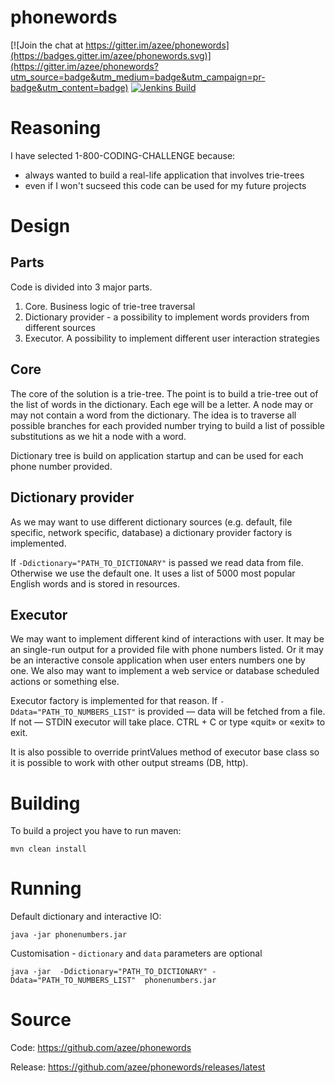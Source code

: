 # phonewords

[![Join the chat at https://gitter.im/azee/phonewords](https://badges.gitter.im/azee/phonewords.svg)](https://gitter.im/azee/phonewords?utm_source=badge&utm_medium=badge&utm_campaign=pr-badge&utm_content=badge)
[![Jenkins Build](http://azee.people.yandex.net/jenkins/buildStatus/icon?job=phonewords)](http://azee.people.yandex.net/jenkins/job/phonewords)

Reasoning
==========

I have selected 1-800-CODING-CHALLENGE because:
* always wanted to build a real-life application that involves trie-trees
* even if I won't sucseed this code can be used for my future projects

Design
==========

Parts
------
Code is divided into 3 major parts.

1. Core. Business logic of trie-tree traversal
2. Dictionary provider - a possibility to implement words providers from different sources
3. Executor. A possibility to implement different user interaction strategies

Core
------
The core of the solution is a trie-tree. The point is to build a trie-tree out of the list of words in the dictionary. Each ege will be a letter. A node may or may not contain a word from the dictionary. The idea is to traverse all possible branches for each provided number trying to build a list of possible substitutions as we hit a node with a word. 

Dictionary tree is build on application startup and can be used for each phone number provided.

Dictionary provider
------

As we may want to use different dictionary sources (e.g. default, file specific, network specific, database) a dictionary provider factory is implemented. 

If ```-Ddictionary="PATH_TO_DICTIONARY"``` is passed we read data from file. Otherwise we use the default one. It uses a list of 5000 most popular English words and is stored in resources.

Executor
------

We may want to implement different kind of interactions with user. It may be an single-run output for a provided file with phone numbers listed. Or it may be an interactive console application when user enters numbers one by one. We also may want to implement a web service or database scheduled actions or something else. 

Executor factory is implemented for that reason. If ```-Ddata="PATH_TO_NUMBERS_LIST"``` is provided — data will be fetched from a file. If not — STDIN executor will take place. CTRL + C or type «quit» or «exit» to exit.

It is also possible to override printValues method of executor base class so it is possible to work with other output streams (DB, http).

Building
==========

To build a project you have to run maven:
```
mvn clean install
```

Running
==========

Default dictionary and interactive IO:
```
java -jar phonenumbers.jar
```

Customisation - ```dictionary``` and ```data``` parameters are optional
```
java -jar  -Ddictionary="PATH_TO_DICTIONARY" -Ddata="PATH_TO_NUMBERS_LIST"  phonenumbers.jar
```

Source 
==========
Code: https://github.com/azee/phonewords

Release: https://github.com/azee/phonewords/releases/latest

